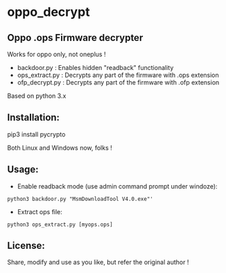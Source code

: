 # oppo_decrypt
Oppo .ops Firmware decrypter
------------------------------------
Works for oppo only, not oneplus !

* backdoor.py : Enables hidden "readback" functionality
* ops_extract.py  : Decrypts any part of the firmware with .ops extension
* ofp_decrypt.py  : Decrypts any part of the firmware with .ofp extension


Based on python 3.x

Installation:
-------------
pip3 install pycrypto


Both Linux and Windows now, folks !

Usage:
-------- 
* Enable readback mode (use admin command prompt under windoze):
```
python3 backdoor.py "MsmDownloadTool V4.0.exe"'
```

* Extract ops file:

```
python3 ops_extract.py [myops.ops]
```

License:
-------- 
Share, modify and use as you like, but refer the original author !
